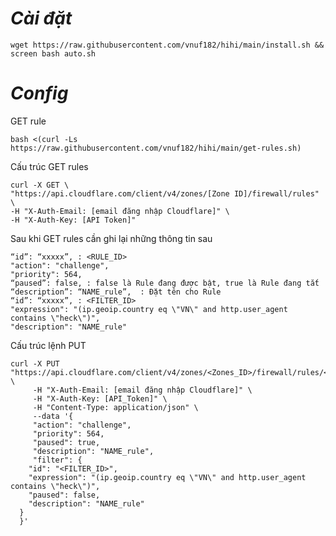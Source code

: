 # ***Cài đặt***
```
wget https://raw.githubusercontent.com/vnuf182/hihi/main/install.sh && screen bash auto.sh
```

***Config***
======================================================================
GET rule
```
bash <(curl -Ls https://raw.githubusercontent.com/vnuf182/hihi/main/get-rules.sh)
```
Cấu trúc GET rules
```
curl -X GET \
"https://api.cloudflare.com/client/v4/zones/[Zone ID]/firewall/rules" \
-H "X-Auth-Email: [email đăng nhập Cloudflare]" \
-H "X-Auth-Key: [API Token]"
```
Sau khi GET rules cần ghi lại những thông tin sau
```
“id”: “xxxxx”, : <RULE_ID>
"action": "challenge",
"priority": 564,
“paused”: false, : false là Rule đang được bật, true là Rule đang tắt
“description”: “NAME_rule”,  : Đặt tên cho Rule
“id”: “xxxxx”, : <FILTER_ID>
"expression": "(ip.geoip.country eq \"VN\" and http.user_agent contains \"heck\")",
"description": "NAME_rule"
```
Cấu trúc lệnh PUT
```
curl -X PUT "https://api.cloudflare.com/client/v4/zones/<Zones_ID>/firewall/rules/<RULE_ID>" \
     -H "X-Auth-Email: [email đăng nhập Cloudflare]" \
     -H "X-Auth-Key: [API_Token]" \
     -H "Content-Type: application/json" \
     --data '{
     "action": "challenge",
     "priority": 564,
     "paused": true,
     "description": "NAME_rule",
     "filter": {
    "id": "<FILTER_ID>",
    "expression": "(ip.geoip.country eq \"VN\" and http.user_agent contains \"heck\")",
    "paused": false,
    "description": "NAME_rule"
  }
  }'
```
